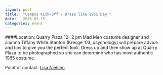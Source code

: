 ```yaml
---
layout: post
title:  "Campus Kick-Off - Dress like 1965 Day!"
date:   2015-01-15
categories: event
---
```

####Location: Quarry Plaza 12- 2 pm
Mad Men costume designer and alumna Tiffany White Stanton (Kresge '03, psychology) will prepare advice and tips to give you the perfect look. Dress up and then show up at Quarry Plaza to be photographed so she can determine who has most authentic 1965 costume.

Point of contact: [Lisa Nielsen](mailto:lmnielse@ucsc.edu)